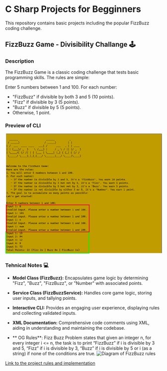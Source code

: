 # C Sharp Projects for Begginners
This repository contains basic projects including the popular FizzBuzz coding challenge.

## FizzBuzz Game - Divisibility Challange 🕹️
### Description
The FizzBuzz Game is a classic coding challenge that tests basic programming skills. The rules are simple:

Enter 5 numbers between 1 and 100.
For each number:
- "FizzBuzz" if divisible by both 3 and 5 (10 points).
- "Fizz" if divisible by 3 (5 points).
- "Buzz" if divisible by 5 (5 points).
- Otherwise, 1 point.

### Preview of CLI
![Preiew of FizzBuzz Game CLI](https://github.com/Dbrown127/csharp-projects-beg/blob/fizzbuzz/FizzBuzzGame/images/fizzbuzz_game_preview-v1-03Sep2024.png)

### Tehnical Notes 💻
- **Model Class (FizzBuzz):** Encapsulates game logic by determining "Fizz", "Buzz", "FizzBuzz", or "Number" with associated points.
- **Service Class (FizzBuzzService):** Handles core game logic, storing user inputs, and tallying points.
- **Interactive CLI:** Provides an engaging user experience, displaying rules and collecting validated inputs.
- **XML Documentation:** Comprehensive code comments using XML, aiding in understanding and maintaining the codebase.

- ** OG Rules**:
Fizz Buzz Problem states that given an integer n, for every integer i <= n, the task is to print “FizzBuzz” if i is divisible by 3 and 5, “Fizz” if i is divisible by 3, “Buzz” if i is divisible by 5 or i (as a string) if none of the conditions are true.
![Diagram of FizzBuzz rules](https://media.geeksforgeeks.org/wp-content/uploads/20240110170933/fizz-buzz.png)

[Link to the project rules and implementation](https://www.geeksforgeeks.org/fizz-buzz-implementation/)

